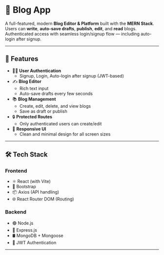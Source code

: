 # 📝 Blog App

A full-featured, modern **Blog Editor & Platform** built with the **MERN Stack**. Users can **write**, **auto-save drafts**, **publish**, **edit**, and **read** blogs. Authenticated access with seamless login/signup flow — including auto-login after signup.

---

## 🌟 Features

- 🧑‍💻 **User Authentication**
  - Signup, Login, Auto-login after signup (JWT-based)
- ✍️ **Blog Editor**
  - Rich text input
  - Auto-save drafts every few seconds
- 📚 **Blog Management**
  - Create, edit, delete, and view blogs
  - Save as draft or publish
- 🔒 **Protected Routes**
  - Only authenticated users can create/edit
- 🚀 **Responsive UI**
  - Clean and minimal design for all screen sizes

---

## 🛠️ Tech Stack

### Frontend
- ⚛️ React (with Vite)
- 🎨 Bootstrap 
- 📦 Axios (API handling)
- 🌐 React Router DOM (Routing)

### Backend
- 🟢 Node.js
- 🚂 Express.js
- 🛢️ MongoDB + Mongoose
- 🔐 JWT Authentication

---


